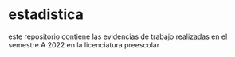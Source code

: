 # estadistica
este repositorio contiene las evidencias de trabajo realizadas en el semestre A 2022 en la licenciatura preescolar
